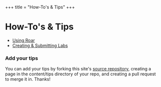 +++
title = "How-To's & Tips"
+++

# How-To's & Tips
- [Using Roar](roar/)
- [Creating & Submitting Labs](labs/)

### Add your tips
You can add your tips by forking this site's [source repository](https://github.com/PsuAstro497/Fall2022/), creating a page in the content/tips directory of your repo, and creating a pull request to merge it in.  Thanks!
